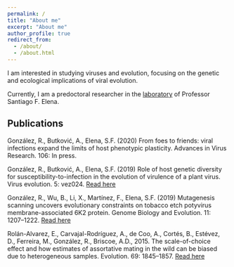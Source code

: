 ```yaml
---
permalink: /
title: "About me"
excerpt: "About me"
author_profile: true
redirect_from: 
  - /about/
  - /about.html
---
```


I am interested in studying viruses and evolution, focusing on the genetic and ecological implications of viral evolution.

Currently, I am a predoctoral researcher in the [laboratory](https://sfelenalab.csic.es) of Professor Santiago F. Elena.

## Publications

González, R., Butković, A., Elena, S.F. (2020) 
From foes to friends: viral infections expand the limits of host phenotypic plasticity. 
Advances in Virus Research. 106: In press.

González, R., Butković, A., Elena, S.F. (2019)
Role of host genetic diversity for susceptibility-to-infection in the evolution of virulence of a plant virus. 
Virus evolution. 5: vez024. 
[Read here](https://doi.org/10.1093/ve/vez024)

González, R., Wu, B., Li, X., Martínez, F., Elena, S.F. (2019) 
Mutagenesis scanning uncovers evolutionary constraints on tobacco etch potyvirus membrane-associated 6K2 protein. 
Genome Biology and Evolution. 11: 1207–1222. 
[Read here](https://doi.org/10.1093/gbe/evz069)

Rolán-Alvarez, E., Carvajal-Rodríguez, A., de Coo, A., Cortés, B., Estévez, D., Ferreira, M., González, R., Briscoe, A.D., 2015. 
The scale-of-choice effect and how estimates of assortative mating in the wild can be biased due to heterogeneous samples. 
Evolution. 69: 1845–1857. 
[Read here](https://doi.org/10.1111/evo.12691)
